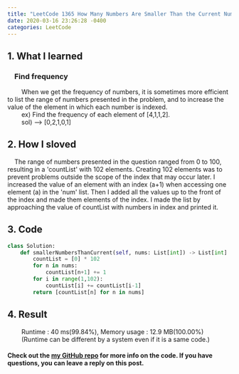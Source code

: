 ```yaml
---
title: "LeetCode 1365 How Many Numbers Are Smaller Than the Current Number.py"
date: 2020-03-16 23:26:28 -0400
categories: LeetCode
---
```


## 1. What I learned
### &nbsp;&nbsp;&nbsp;&nbsp;Find frequency
&nbsp;&nbsp;&nbsp;&nbsp;&nbsp;&nbsp;&nbsp;&nbsp;When we get the frequency of numbers, it is sometimes more efficient to list the range of numbers presented in the problem, and to increase the value of the element in which each number is indexed.  
&nbsp;&nbsp;&nbsp;&nbsp;&nbsp;&nbsp;&nbsp;&nbsp;ex) Find the frequency of each element of [4,1,1,2].   
&nbsp;&nbsp;&nbsp;&nbsp;&nbsp;&nbsp;&nbsp;&nbsp;sol) --> [0,2,1,0,1]

## 2. How I sloved
&nbsp;&nbsp;&nbsp;&nbsp;The range of numbers presented in the question ranged from 0 to 100, resulting in a 'countList' with 102 elements. Creating 102 elements was to prevent problems outside the scope of the index that may occur later. I increased the value of an element with an index (a+1) when accessing one element (a) in the 'num' list. Then I added all the values up to the front of the index and made them elements of the index. I made the list by approaching the value of countList with numbers in index and printed it.

## 3. Code
```python
class Solution:
    def smallerNumbersThanCurrent(self, nums: List[int]) -> List[int] :
        countList = [0] * 102
        for n in nums:
            countList[n+1] += 1
        for i in range(1,102):
            countList[i] += countList[i-1]
        return [countList[n] for n in nums]
```

## 4. Result
&nbsp;&nbsp;&nbsp;&nbsp;&nbsp;&nbsp;&nbsp;&nbsp;Runtime : 40 ms(99.84%), Memory usage : 12.9 MB(100.00%)  
&nbsp;&nbsp;&nbsp;&nbsp;&nbsp;&nbsp;&nbsp;&nbsp;(Runtime can be different by a system even if it is a same code.)

#### Check out the [my GitHub repo][hyuk-gh] for more info on the code. If you have questions, you can leave a reply on this post.

[hyuk-gh]:   https://github.com/dlgur1994/StudyAlgorithms/tree/master/leetcode
